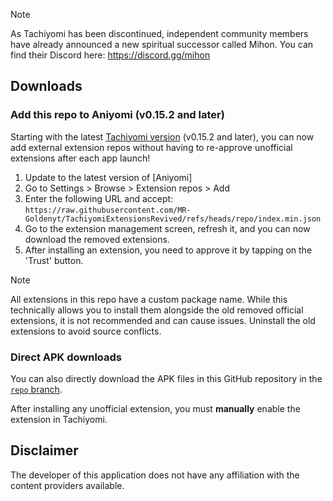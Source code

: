 > [!NOTE]
> As Tachiyomi has been discontinued, independent community members have already announced a new spiritual successor called Mihon. You can find their Discord here: https://discord.gg/mihon

## Downloads

### Add this repo to Aniyomi (v0.15.2 and later)

Starting with the latest [Tachiyomi version](https://tachiyomi.org/download/) (v0.15.2 and later), you can now add external extension repos without having to re-approve unofficial extensions after each app launch!


1. Update to the latest version of [Aniyomi]
2. Go to Settings > Browse > Extension repos > Add
3. Enter the following URL and accept: `https://raw.githubusercontent.com/MR-Goldenyt/TachiyomiExtensionsRevived/refs/heads/repo/index.min.json`
4. Go to the extension management screen, refresh it, and you can now download the removed extensions.
5. After installing an extension, you need to approve it by tapping on the 'Trust' button.

> [!NOTE]
> All extensions in this repo have a custom package name. While this technically allows you to install them alongside the old removed official extensions, it is not recommended and can cause issues. Uninstall the old extensions to avoid source conflicts.

### Direct APK downloads
You can also directly download the APK files in this GitHub repository in the [`repo` branch](https://github.com/MR-Goldenyt/TachiyomiExtensionsRevived/tree/repo/apk).

After installing any unofficial extension, you must **manually** enable the extension in Tachiyomi.

## Disclaimer

The developer of this application does not have any affiliation with the content providers available.
